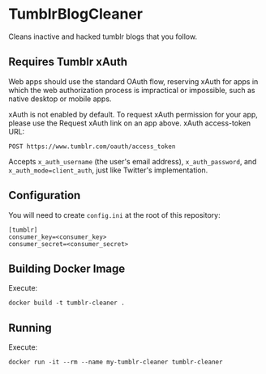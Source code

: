 # TumblrBlogCleaner
Cleans inactive and hacked tumblr blogs that you follow.

## Requires Tumblr xAuth
Web apps should use the standard OAuth flow, reserving xAuth for apps in which the web authorization process is impractical or impossible, such as native desktop or mobile apps. 

xAuth is not enabled by default. To request xAuth permission for your app, please use the Request xAuth link on an app above.
xAuth access-token URL:

    POST https://www.tumblr.com/oauth/access_token

Accepts `x_auth_username` (the user's email address), `x_auth_password`, and `x_auth_mode=client_auth`, just like Twitter's implementation.

## Configuration

You will need to create `config.ini` at the root of this repository:

    [tumblr]
    consumer_key=<consumer_key>
    consumer_secret=<consumer_secret>

## Building Docker Image

Execute:

    docker build -t tumblr-cleaner .

## Running 

Execute:

    docker run -it --rm --name my-tumblr-cleaner tumblr-cleaner
